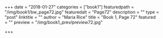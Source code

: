 +++
date = "2018-01-27"
categories = ["book1"]
featuredpath = "/img/book1/bw_page72.jpg"
featuredalt = "Page72"
description = ""
type = "post"
linktitle = ""
author = "Maria Rice"
title = "Book 1, Page 72"
featured = ""
preview = "/img/book1_prev/preview72.jpg"

+++

